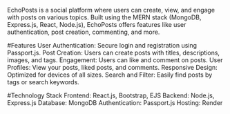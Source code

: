 
EchoPosts is a social platform where users can create, view, and engage with posts on various topics. 
Built using the MERN stack (MongoDB, Express.js, React, Node.js), EchoPosts offers features like user authentication, post creation, commenting, and more.

#Features
User Authentication: Secure login and registration using Passport.js.
Post Creation: Users can create posts with titles, descriptions, images, and tags.
Engagement: Users can like and comment on posts.
User Profiles: View your posts, liked posts, and comments.
Responsive Design: Optimized for devices of all sizes.
Search and Filter: Easily find posts by tags or search keywords.

#Technology Stack
Frontend: React.js, Bootstrap, EJS
Backend: Node.js, Express.js
Database: MongoDB
Authentication: Passport.js
Hosting: Render
